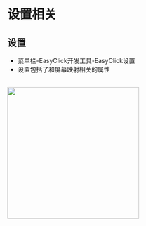 
# 设置相关
## 设置
- 菜单栏-EasyClick开发工具-EasyClick设置
- 设置包括了和屏幕映射相关的属性
<br/>
<img src='/iosimg/settings-1.jpg' width='300' />

